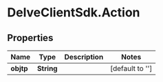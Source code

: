 # DelveClientSdk.Action

## Properties

Name | Type | Description | Notes
------------ | ------------- | ------------- | -------------
**objtp** | **String** |  | [default to &#39;&#39;]


